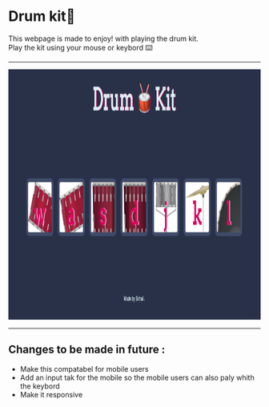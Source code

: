 # Drum kit🥁

This webpage is made to enjoy! with playing the drum kit.<br>
Play the kit using your mouse or keybord ⌨️ 
<hr>
<img src="/images/Drum_kit.png" alt="Web_page" width="1100" height="500">
<hr>

<h2>Changes to be made in future :</h2>
<ul>
  <li>Make this compatabel for mobile users</li>
  <li>Add an input tak for the mobile so the mobile users can also paly whith the keybord</li>
  <li>Make it responsive</li>
</ul>


